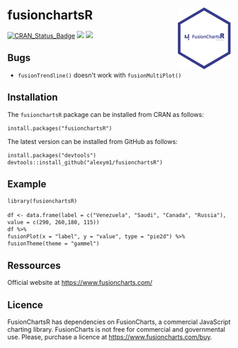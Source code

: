 # fusionchartsR <a href=#><img src='inst/fusionchartsR_logo.png' align="right" height="139" /></a>

[![CRAN_Status_Badge](https://www.r-pkg.org/badges/version/fusionchartsR)](https://cran.r-project.org/package=fusionchartsR)
[![](https://cranlogs.r-pkg.org/badges/fusionchartsR)](https://cran.r-project.org/package=fusionchartsR)
![](https://img.shields.io/badge/github%20version-0.0.4-green.svg)

## Bugs

* `fusionTrendline()` doesn't work with `fusionMultiPlot()`

## Installation

The `fusionchartsR` package can be installed from CRAN as follows:

```{r eval = FALSE}
install.packages("fusionchartsR")
```

The latest version can be installed from GitHub as follows: 

```{r eval = FALSE}
install.packages("devtools")
devtools::install_github("alexym1/fusionchartsR")
```

## Example

```{r}
library(fusionchartsR)

df <- data.frame(label = c("Venezuela", "Saudi", "Canada", "Russia"), value = c(290, 260,180, 115))
df %>%
fusionPlot(x = "label", y = "value", type = "pie2d") %>%
fusionTheme(theme = "gammel")
```

## Ressources

Official website at https://www.fusioncharts.com/

## Licence 

FusionChartsR has dependencies on FusionCharts, a commercial JavaScript charting library. FusionCharts is not free for commercial and governmental use. Please, purchase a licence at https://www.fusioncharts.com/buy.
